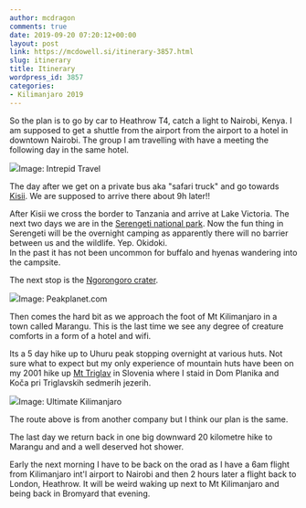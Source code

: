 ```yaml
---
author: mcdragon
comments: true
date: 2019-09-20 07:20:12+00:00
layout: post
link: https://mcdowell.si/itinerary-3857.html
slug: itinerary
title: Itinerary
wordpress_id: 3857
categories:
- Kilimanjaro 2019
---
```





So the plan is to go by car to Heathrow T4, catch a light to Nairobi, Kenya. I am supposed to get a shuttle from the airport from the airport to a hotel in downtown Nairobi. The group I am travelling with have a meeting the following day in the same hotel. 







![](https://mcdowell.si/wp-content/uploads/2019/09/ygomc_2019.gif)Image: Intrepid Travel







The day after we get on a private bus aka "safari truck" and go towards [Kisii](https://en.wikipedia.org/wiki/Kisii,_Kenya). We are supposed to arrive there about 9h later!!







After Kisii we cross the border to Tanzania and arrive at Lake Victoria. The next two days we are in the [Serengeti national park](https://en.wikipedia.org/wiki/Serengeti_National_Park). Now the fun thing in Serengeti will be the overnight camping as apparently there will no barrier between us and the wildlife. Yep. Okidoki.  
In the past it has not been uncommon for buffalo and hyenas wandering into the campsite.







The next stop is the [Ngorongoro crater](https://en.wikipedia.org/wiki/Ngorongoro_Conservation_Area#Ngorongoro_Crater).





[![](https://mcdowell.si/wp-content/uploads/2019/09/ngorongoro-crater-1024x536.jpg)](https://mcdowell.si/wp-content/uploads/2019/09/ngorongoro-crater.jpg)Image: Peakplanet.com





Then comes the hard bit as we approach the foot of Mt Kilimanjaro in a town called Marangu. This is the last time we see any degree of creature comforts in a form of a hotel and wifi.







Its a 5 day hike up to Uhuru peak stopping overnight at various huts. Not sure what to expect but my only experience of mountain huts have been on my 2001 hike up [Mt Triglav](https://en.wikipedia.org/wiki/Triglav) in Slovenia where I staid in Dom Planika and Koča pri Triglavskih sedmerih jezerih. 





[![](https://mcdowell.si/wp-content/uploads/2019/09/Ultimate_Kilimanjaro_Marangu_Route.png)](https://mcdowell.si/wp-content/uploads/2019/09/Ultimate_Kilimanjaro_Marangu_Route.png)Image: Ultimate Kilimanjaro





The route above is from another company but I think our plan is the same. 







The last day we return back in one big downward 20 kilometre hike to Marangu and and a well deserved hot shower. 







Early the next morning I have to be back on the orad as I have a 6am flight from Kilimanjaro int'l airport to Nairobi and then 2 hours later a flight back to London, Heathrow. It will be weird waking up next to Mt Kilimanjaro and being back in Bromyard that evening. 



